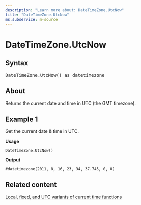 ```yaml
---
description: "Learn more about: DateTimeZone.UtcNow"
title: "DateTimeZone.UtcNow"
ms.subservice: m-source
---
```

# DateTimeZone.UtcNow

## Syntax

<pre>
DateTimeZone.UtcNow() as datetimezone
</pre>

## About

Returns the current date and time in UTC (the GMT timezone).

## Example 1

Get the current date & time in UTC.

**Usage**

```powerquery-m
DateTimeZone.UtcNow()
```

**Output**

`#datetimezone(2011, 8, 16, 23, 34, 37.745, 0, 0)`

## Related content

[Local, fixed, and UTC variants of current time functions](m-local-fixed-utc-variants.md)
